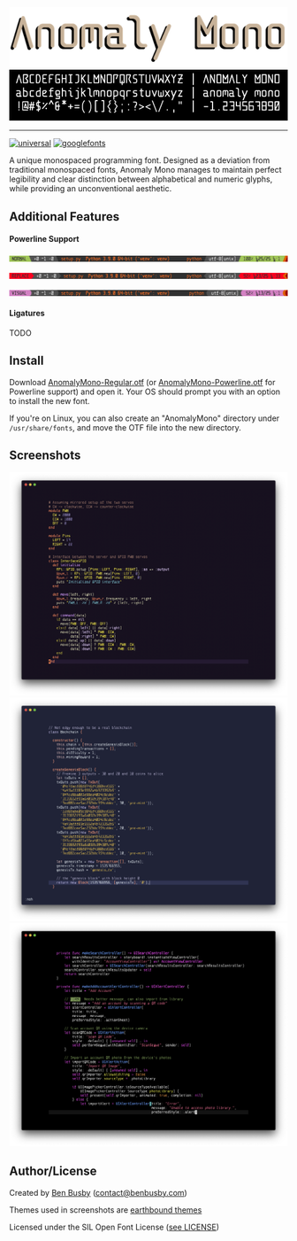 ![Anomaly Mono](img/anomaly_mono.png)
![Anomaly Mono Screenshot](scripts/screenshot/anomaly_mono.png)

___

[![universal](https://github.com/benbusby/anomaly-mono/workflows/universal/badge.svg)](https://github.com/benbusby/anomaly-mono/actions?query=workflow%3Auniversal) [![googlefonts](https://github.com/benbusby/anomaly-mono/workflows/googlefonts/badge.svg)](https://github.com/benbusby/anomaly-mono/actions?query=workflow%3Agooglefonts)

A unique monospaced programming font. Designed as a deviation from traditional monospaced fonts, Anomaly Mono manages to maintain perfect legibility and clear distinction between alphabetical and numeric glyphs, while providing an unconventional aesthetic.

## Additional Features
#### Powerline Support
![powerline1](img/features/powerline1.png)

![powerline2](img/features/powerline2.png)

![powerline3](img/features/powerline3.png)

#### Ligatures
TODO

## Install
Download [AnomalyMono-Regular.otf](AnomalyMono-Regular.otf) (or [AnomalyMono-Powerline.otf](AnomalyMono-Powerline.otf) for Powerline support) and open it. Your OS should prompt you with an option to install the new font.

If you're on Linux, you can also create an "AnomalyMono" directory under `/usr/share/fonts`, and move the OTF file into the new directory.

## Screenshots

![Screenshot A](img/screenshots/anomaly_mono_ruby.png)
![Screenshot B](img/screenshots/anomaly_mono_js.png)
![Screenshot C](img/screenshots/anomaly_mono_swift.png)

## Author/License
Created by [Ben Busby](https://benbusby.com) (contact@benbusby.com)

Themes used in screenshots are [earthbound themes](https://github.com/benbusby/earthbound-themes)

Licensed under the SIL Open Font License ([see LICENSE](LICENSE))
